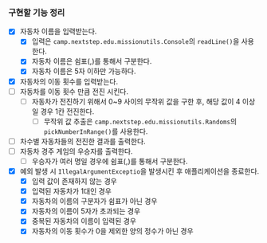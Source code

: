 ### 구현할 기능 정리

- [x] 자동차 이름을 입력받는다.
    - [x] 입력은 `camp.nextstep.edu.missionutils.Console`의 `readLine()`을 사용한다.
    - [x] 자동차 이름은 쉼표(,)를 통해서 구분한다.
    - [x] 자동차 이름은 5자 이하만 가능하다.
- [x] 자동차의 이동 횟수를 입력받는다.
- [ ] 자동차를 이동 횟수 만큼 전진 시킨다.
    - [ ] 자동차가 전진하기 위해서 0~9 사이의 무작위 값을 구한 후, 해당 값이 4 이상일 경우 1칸 전진한다.
        - [ ] 무작위 값 추출은 `camp.nextstep.edu.missionutils.Randoms`의 `pickNumberInRange()`를 사용한다.
- [ ] 차수별 자동차들의 전진한 결과를 출력한다.
- [ ] 자동차 경주 게임의 우승자를 출력한다.
    - [ ] 우승자가 여러 명일 경우에 쉼표(,)를 통해서 구분한다.
- [x] 예외 발생 시 `IllegalArgumentExceptio`을 발생시킨 후 애플리케이션을 종료한다.
    - [x] 입력 값이 존재하지 않는 경우
    - [x] 입력된 자동차가 1대인 경우
    - [x] 자동차의 이름의 구분자가 쉼표가 아닌 경우
    - [x] 자동차의 이름이 5자가 초과되는 경우
    - [x] 중복된 자동차의 이름이 입력된 경우
    - [x] 자동차의 이동 횟수가 0을 제외한 양의 정수가 아닌 경우